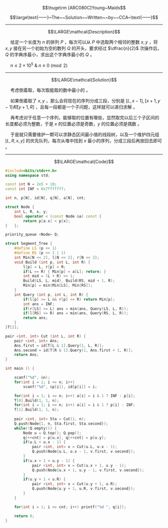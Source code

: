 $$\huge\rm [ARC080C]Young~Maids$$

$$\large\text{——}~The~~Solution~~Written~~by~~CCA~\text{——}$$

---

$$\LARGE\mathcal{Description}$$

$\quad$给定一个长度为 $n$ 的排列 $P$ ，每次可以从 $P$ 中选取两个相邻的整数 $x,y$ ，将 $x,y$ 接在另一个初始为空的数列 $Q$ 的开头，要求经过 $\dfrac{n}{2}$ 次操作后，$Q$ 的字典序最小，求出这个字典序最小的 $Q$ 。

$\quad n\leqslant 2\times 10^5 ~\&~ n\equiv 0\pmod 2$

---

$$\LARGE\mathcal{Solution}$$

$\quad$考虑倒着取，每次取能取的数中最小的 。

$\quad$如果倒着取了 $x,y$ ，那么会将现在的序列分成三段，分别是 $[L,x-1],[x+1,y-1]和[y+1,R]$ ，且每一段都是一个子问题，这样就可以递归求解 。

$\quad$再考虑对于任意一个序列，能够取的位置有哪些，显然取完以后三个子区间的长度都必须为整数，于是 $x$ 的位置必须是奇数，$y$ 的位置必须是偶数 。

$\quad$于是就只需要维护一颗可以求静态区间最小值的线段树，以及一个维护四元组 $[L,R,x,y]$ 的优先队列，每次从堆中找到 $x$ 最小的序列，分成三段后再放回去即可 。

---

$$\LARGE\mathcal{Code}$$

```cpp
#include<bits/stdc++.h>
using namespace std;

const int N = 2e5 + 10;
const int INF = 0x7fffffff;

int n, p[N], id[N], q[N], a[N], cnt;

struct Node {
    int L, R, x, y;
    bool operator < (const Node &a) const {
        return p[a.x] < p[x];
}   };

priority_queue <Node> Q;

struct Segment_Tree {
    #define LS (p << 1)
    #define RS (p << 1 | 1)
    int Min[N << 2], l[N << 2], r[N << 2];
    void Build (int p, int L, int R) {
        l[p] = L, r[p] = R;
        if(L == R) { Min[p] = a[L]; return; }
        int mid = (L + R) >> 1;
        Build(LS, L, mid), Build(RS, mid + 1, R);
        Min[p] = min(Min[LS], Min[RS]);
    }
    int Query (int p, int L, int R) {
        if(l[p] >= L && r[p] <= R) return Min[p];
        int ans = INF;
        if(r[LS] >= L) ans = min(ans, Query(LS, L, R));
        if(l[RS] <= R) ans = min(ans, Query(RS, L, R));
        return ans;
    }
}T[2];

pair <int, int> Cut (int L, int R) {
    pair <int, int> Ans;
    Ans.first = id[T[L & 1].Query(1, L, R)];
    Ans.second = id[T[R & 1].Query(1, Ans.first + 1, R)];
    return Ans;
}

int main () {

    scanf("%d", &n);
    for(int i = 1; i <= n; i++)
        scanf("%d", &p[i]), id[p[i]] = i;

    for(int i = 1; i <= n; i++) a[i] = i & 1 ? INF : p[i];
    T[0].Build(1, 1, n);
    for(int i = 1; i <= n; i++) a[i] = i & 1 ? p[i] : INF;
    T[1].Build(1, 1, n);
    
    pair <int, int> Sta = Cut(1, n);
    Q.push(Node{1, n, Sta.first, Sta.second});
    while(!Q.empty()) {
        Node u = Q.top(); Q.pop();
        q[++cnt] = p[u.x], q[++cnt] = p[u.y];
        if(u.L < u.x - 1) {
            pair <int, int> v = Cut(u.L, u.x - 1);
            Q.push(Node{u.L, u.x - 1, v.first, v.second});
        }
        if(u.x + 1 < u.y - 1) {
            pair <int, int> v = Cut(u.x + 1, u.y - 1);
            Q.push(Node{u.x + 1, u.y - 1, v.first, v.second});
        }
        if(u.y + 1 < u.R) {
            pair <int, int> v = Cut(u.y + 1, u.R);
            Q.push(Node{u.y + 1, u.R, v.first, v.second});
        }
    }

    for(int i = 1; i <= cnt; i++) printf("%d ", q[i]);

    return 0;
}
```

